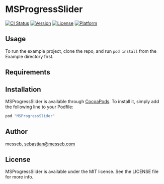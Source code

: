# MSProgressSlider

[![CI Status](http://img.shields.io/travis/messeb/MSProgressSlider.svg?style=flat)](https://travis-ci.org/messeb/MSProgressSlider)
[![Version](https://img.shields.io/cocoapods/v/MSProgressSlider.svg?style=flat)](http://cocoapods.org/pods/MSProgressSlider)
[![License](https://img.shields.io/cocoapods/l/MSProgressSlider.svg?style=flat)](http://cocoapods.org/pods/MSProgressSlider)
[![Platform](https://img.shields.io/cocoapods/p/MSProgressSlider.svg?style=flat)](http://cocoapods.org/pods/MSProgressSlider)

## Usage

To run the example project, clone the repo, and run `pod install` from the Example directory first.

## Requirements

## Installation

MSProgressSlider is available through [CocoaPods](http://cocoapods.org). To install
it, simply add the following line to your Podfile:

```ruby
pod "MSProgressSlider"
```

## Author

messeb, sebastian@messeb.com

## License

MSProgressSlider is available under the MIT license. See the LICENSE file for more info.
